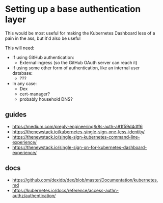 # Setting up a base authentication layer

This would be most useful for making the Kubernetes Dashboard less of a pain in the ass, but it'd also be useful

This will need:

- If using GitHub authentication:
  - External ingress (so the GitHub OAuth server can reach it)
- If using some other form of authentication, like an internal user database:
  - ???
- In any case:
  - Dex
  - cert-manager?
  - probably household DNS?

## guides

- https://medium.com/preply-engineering/k8s-auth-a81f59d4dff6
- https://thenewstack.io/kubernetes-single-sign-one-less-identity/
- https://thenewstack.io/single-sign-kubernetes-command-line-experience/
- https://thenewstack.io/single-sign-on-for-kubernetes-dashboard-experience/

## docs

- https://github.com/dexidp/dex/blob/master/Documentation/kubernetes.md
- https://kubernetes.io/docs/reference/access-authn-authz/authentication/
